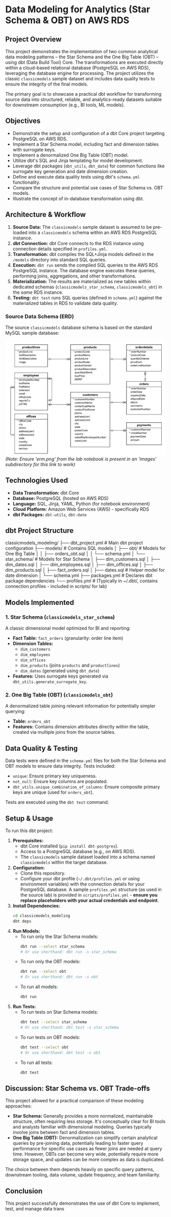 # Data Modeling for Analytics (Star Schema & OBT) on AWS RDS

## Project Overview

This project demonstrates the implementation of two common analytical data modeling patterns – the Star Schema and the One Big Table (OBT) – using dbt (Data Build Tool) Core. The transformations are executed directly within a cloud-based relational database (PostgreSQL on AWS RDS), leveraging the database engine for processing. The project utilizes the classic `classicmodels` sample dataset and includes data quality tests to ensure the integrity of the final models.

The primary goal is to showcase a practical dbt workflow for transforming source data into structured, reliable, and analytics-ready datasets suitable for downstream consumption (e.g., BI tools, ML models).

## Objectives

* Demonstrate the setup and configuration of a dbt Core project targeting PostgreSQL on AWS RDS.
* Implement a Star Schema model, including fact and dimension tables with surrogate keys.
* Implement a denormalized One Big Table (OBT) model.
* Utilize dbt's SQL and Jinja templating for model development.
* Leverage dbt packages (`dbt_utils`, `dbt_date`) for common functions like surrogate key generation and date dimension creation.
* Define and execute data quality tests using dbt's `schema.yml` functionality.
* Compare the structure and potential use cases of Star Schema vs. OBT models.
* Illustrate the concept of in-database transformation using dbt.

## Architecture & Workflow

1.  **Source Data:** The `classicmodels` sample dataset is assumed to be pre-loaded into a `classicmodels` schema within an AWS RDS PostgreSQL instance.
2.  **dbt Connection:** dbt Core connects to the RDS instance using connection details specified in `profiles.yml`.
3.  **Transformation:** dbt compiles the SQL+Jinja models defined in the `/models` directory into standard SQL queries.
4.  **Execution:** `dbt run` sends the compiled SQL queries to the AWS RDS PostgreSQL instance. The database engine executes these queries, performing joins, aggregations, and other transformations.
5.  **Materialization:** The results are materialized as new tables within dedicated schemas (`classicmodels_star_schema`, `classicmodels_obt`) in the *same* RDS instance.
6.  **Testing:** `dbt test` runs SQL queries (defined in `schema.yml`) against the materialized tables in RDS to validate data quality.

### Source Data Schema (ERD)

The source `classicmodels` database schema is based on the standard MySQL sample database:

![ClassicModels ERD](images/erm.png)
*(Note: Ensure 'erm.png' from the lab notebook is present in an 'images' subdirectory for this link to work)*

## Technologies Used

* **Data Transformation:** dbt Core
* **Database:** PostgreSQL (hosted on AWS RDS)
* **Language:** SQL, Jinja, YAML, Python (for notebook environment)
* **Cloud Platform:** Amazon Web Services (AWS) - specifically RDS
* **dbt Packages:** `dbt-utils`, `dbt-date`

## dbt Project Structure
classicmodels_modeling/
├── dbt_project.yml     # Main dbt project configuration
├── models/             # Contains SQL models
│   ├── obt/            # Models for One Big Table
│   │   ├── orders_obt.sql
│   │   └── schema.yml
│   └── star_schema/    # Models for Star Schema
│       ├── dim_customers.sql
│       ├── dim_dates.sql
│       ├── dim_employees.sql
│       ├── dim_offices.sql
│       ├── dim_products.sql
│       ├── fact_orders.sql
│       ├── dates.sql      # Helper model for date dimension
│       └── schema.yml
├── packages.yml        # Declares dbt package dependencies
└── profiles.yml        # (Typically in ~/.dbt/, contains connection profiles - included in scripts/ for lab)


## Models Implemented

### 1. Star Schema (`classicmodels_star_schema`)

A classic dimensional model optimized for BI and reporting:

* **Fact Table:** `fact_orders` (granularity: order line item)
* **Dimension Tables:**
    * `dim_customers`
    * `dim_employees`
    * `dim_offices`
    * `dim_products` (joins `products` and `productlines`)
    * `dim_dates` (generated using `dbt_date`)
* **Features:** Uses surrogate keys generated via `dbt_utils.generate_surrogate_key`.

### 2. One Big Table (OBT) (`classicmodels_obt`)

A denormalized table joining relevant information for potentially simpler querying:

* **Table:** `orders_obt`
* **Features:** Contains dimension attributes directly within the table, created via multiple joins from the source tables.

## Data Quality & Testing

Data tests were defined in the `schema.yml` files for both the Star Schema and OBT models to ensure data integrity. Tests included:

* `unique`: Ensure primary key uniqueness.
* `not_null`: Ensure key columns are populated.
* `dbt_utils.unique_combination_of_columns`: Ensure composite primary keys are unique (used for `orders_obt`).

Tests are executed using the `dbt test` command.

## Setup & Usage

To run this dbt project:

1.  **Prerequisites:**
    * dbt Core installed (`pip install dbt-postgres`).
    * Access to a PostgreSQL database (e.g., on AWS RDS).
    * The `classicmodels` sample dataset loaded into a schema named `classicmodels` within the target database.
2.  **Configuration:**
    * Clone this repository.
    * Configure your dbt profile (`~/.dbt/profiles.yml` or using environment variables) with the connection details for your PostgreSQL database. A sample `profiles.yml` structure (as used in the source lab) is provided in `scripts/profiles.yml` - **ensure you replace placeholders with your actual credentials and endpoint**.
3.  **Install Dependencies:**
    ```bash
    cd classicmodels_modeling
    dbt deps
    ```
4.  **Run Models:**
    * To run only the Star Schema models:
        ```bash
        dbt run --select star_schema
        # Or use shorthand: dbt run -s star_schema
        ```
    * To run only the OBT models:
        ```bash
        dbt run --select obt
        # Or use shorthand: dbt run -s obt
        ```
    * To run all models:
        ```bash
        dbt run
        ```
5.  **Run Tests:**
    * To run tests on Star Schema models:
        ```bash
        dbt test --select star_schema
        # Or use shorthand: dbt test -s star_schema
        ```
    * To run tests on OBT models:
        ```bash
        dbt test --select obt
        # Or use shorthand: dbt test -s obt
        ```
    * To run all tests:
        ```bash
        dbt test
        ```

## Discussion: Star Schema vs. OBT Trade-offs

This project allowed for a practical comparison of these modeling approaches:

* **Star Schema:** Generally provides a more normalized, maintainable structure, often requiring less storage. It's conceptually clear for BI tools and analysts familiar with dimensional modeling. Queries typically involve joins between fact and dimension tables.
* **One Big Table (OBT):** Denormalization can simplify certain analytical queries by pre-joining data, potentially leading to faster query performance for specific use cases as fewer joins are needed at query time. However, OBTs can become very wide, potentially require more storage space, and updates can be more complex as data is duplicated.

The choice between them depends heavily on specific query patterns, downstream tooling, data volume, update frequency, and team familiarity.

## Conclusion

This project successfully demonstrates the use of dbt Core to implement, test, and manage data trans
